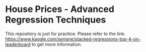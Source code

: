 # House Prices - Advanced Regression Techniques

This repository is just for practice. Please refer to the link: https://www.kaggle.com/serigne/stacked-regressions-top-4-on-leaderboard to get more information.
